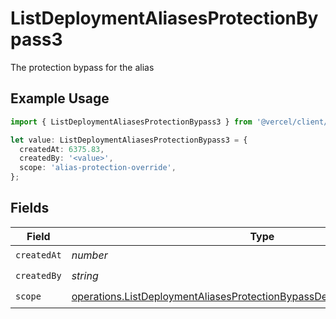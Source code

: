 # ListDeploymentAliasesProtectionBypass3

The protection bypass for the alias

## Example Usage

```typescript
import { ListDeploymentAliasesProtectionBypass3 } from '@vercel/client/models/operations';

let value: ListDeploymentAliasesProtectionBypass3 = {
  createdAt: 6375.83,
  createdBy: '<value>',
  scope: 'alias-protection-override',
};
```

## Fields

| Field       | Type                                                                                                                                                                 | Required           | Description |
| ----------- | -------------------------------------------------------------------------------------------------------------------------------------------------------------------- | ------------------ | ----------- |
| `createdAt` | _number_                                                                                                                                                             | :heavy_check_mark: | N/A         |
| `createdBy` | _string_                                                                                                                                                             | :heavy_check_mark: | N/A         |
| `scope`     | [operations.ListDeploymentAliasesProtectionBypassDeploymentsResponseScope](../../models/operations/listdeploymentaliasesprotectionbypassdeploymentsresponsescope.md) | :heavy_check_mark: | N/A         |
